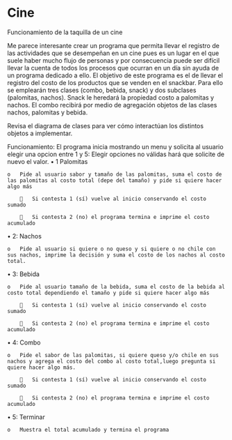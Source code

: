 # Cine
Funcionamiento de la taquilla de un cine

Me parece interesante crear un programa que permita llevar el registro de las actividades que se desempeñan en un cine pues es un lugar en el que suele haber mucho flujo de personas y por consecuencia puede ser difícil llevar la cuenta de todos los procesos que ocurran en un día sin ayuda de un programa dedicado a ello. El objetivo de este programa es el de llevar el registro del costo de los productos que se venden en el snackbar.
Para ello se emplearán tres clases (combo, bebida, snack) y dos subclases (palomitas, nachos). Snack le heredará la propiedad costo a palomitas y nachos. El combo recibirá por medio de agregación objetos de las clases nachos, palomitas y bebida.

Revisa el diagrama de clases para ver cómo interactúan los distintos objetos a implementar.


Funcionamiento:
El programa inicia mostrando un menu y solicita al usuario elegir una opcion entre 1 y 5: Elegir opciones no válidas hará que solicite de nuevo el valor.
•	1 Palomitas

	o	Pide al usuario sabor y tamaño de las palomitas, suma el costo de las palomitas al costo total (depe del tamaño) y pide si quiere hacer algo más
	
			Si contesta 1 (sí) vuelve al inicio conservando el costo sumado
		
			Si contesta 2 (no) el programa termina e imprime el costo acumulado
		
•	2: Nachos

	o	Pide al usuario si quiere o no queso y si quiere o no chile con sus nachos, imprime la decisión y suma el costo de los nachos al costo total.

•	3: Bebida

	o	Pide al usuario tamaño de la bebida, suma el costo de la bebida al costo total dependiendo el tamaño y pide si quiere hacer algo más

			Si contesta 1 (sí) vuelve al inicio conservando el costo sumado

			Si contesta 2 (no) el programa termina e imprime el costo acumulado

•	4: Combo

	o	Pide el sabor de las palomitas, si quiere queso y/o chile en sus nachos y agrega el costo del combo al costo total,luego pregunta si quiere hacer algo más.

			Si contesta 1 (sí) vuelve al inicio conservando el costo sumado

			Si contesta 2 (no) el programa termina e imprime el costo acumulado

•	5: Terminar

	o	Muestra el total acumulado y termina el programa
